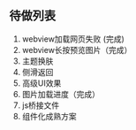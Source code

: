 ## 待做列表


1. webview加载网页失败 (完成)
2. webview长按预览图片（完成）
3. 主题换肤
4. 侧滑返回
5. 高级UI效果
6. 图片加载进度（完成）
7. js桥接文件
8. 组件化成熟方案